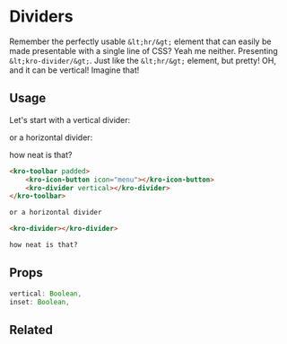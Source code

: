 # Dividers
Remember the perfectly usable `&lt;hr/&gt;` element that can easily be made presentable with a single line of CSS? Yeah me neither. Presenting `&lt;kro-divider/&gt;`.
Just like the `&lt;hr/&gt;` element, but pretty! OH, and it can be vertical! Imagine that!

## Usage

Let's start with a vertical divider:

<kro-toolbar class="divider-demo-toolbar" padded>
    <kro-button class="divider-demo-toolbar-button" icon="menu"></kro-button>
    <kro-divider vertical></kro-divider>
</kro-toolbar>

or a horizontal divider:

<kro-divider></kro-divider>

how neat is that?

<style>
    .divider-demo-toolbar {
        --kro-button-background: var(--kro-background);
    }
</style>

```html
<kro-toolbar padded>
    <kro-icon-button icon="menu"></kro-icon-button>
    <kro-divider vertical></kro-divider>
</kro-toolbar>

or a horizontal divider

<kro-divider></kro-divider>

how neat is that?
```

## Props

```ts
vertical: Boolean,
inset: Boolean,
```

## Related
<press-article-link title="Icons" subtitle="An icon is worth 41 words" to="/components/icon"></press-article-link>